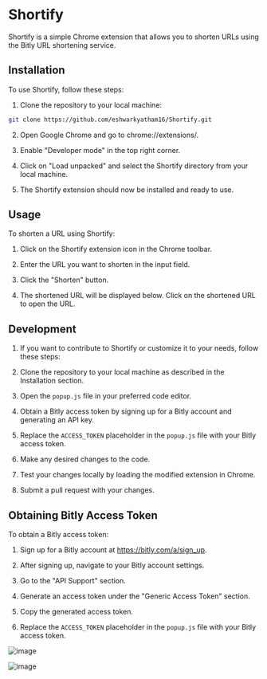 # Shortify

Shortify is a simple Chrome extension that allows you to shorten URLs using the Bitly URL shortening service.

## Installation

To use Shortify, follow these steps:

1. Clone the repository to your local machine:

```bash
git clone https://github.com/eshwarkyatham16/Shortify.git
```

2. Open Google Chrome and go to chrome://extensions/.

3. Enable "Developer mode" in the top right corner.

4. Click on "Load unpacked" and select the Shortify directory from your local machine.

5. The Shortify extension should now be installed and ready to use.


## Usage

To shorten a URL using Shortify:

1. Click on the Shortify extension icon in the Chrome toolbar.

2. Enter the URL you want to shorten in the input field.

3. Click the "Shorten" button.

4. The shortened URL will be displayed below. Click on the shortened URL to open the URL.


## Development

1. If you want to contribute to Shortify or customize it to your needs, follow these steps:

2. Clone the repository to your local machine as described in the Installation section.

3. Open the ```popup.js``` file in your preferred code editor.

4. Obtain a Bitly access token by signing up for a Bitly account and generating an API key.

5. Replace the ```ACCESS_TOKEN``` placeholder in the ```popup.js``` file with your Bitly access token.

6. Make any desired changes to the code.

7. Test your changes locally by loading the modified extension in Chrome.

8. Submit a pull request with your changes.


## Obtaining Bitly Access Token

To obtain a Bitly access token:

1. Sign up for a Bitly account at https://bitly.com/a/sign_up.

2. After signing up, navigate to your Bitly account settings.

3. Go to the "API Support" section.

4. Generate an access token under the "Generic Access Token" section.

5. Copy the generated access token.

6. Replace the ```ACCESS_TOKEN``` placeholder in the ```popup.js``` file with your Bitly access token.




![image](https://github.com/eshwarkyatham16/Shortify/assets/157932752/b724df59-e803-443c-bc2a-d72af7a07c62)


![image](https://github.com/eshwarkyatham16/Shortify/assets/157932752/ecf279f1-37bc-49b2-b7a3-b6959c2c488e)
